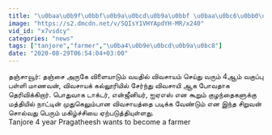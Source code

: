 ```yaml
---
title: "\u0baa\u0b9f\u0bbf\u0b9a\u0bcd\u0b9a\u0bbf \u0baa\u0bc6\u0bb0\u0bbf\u0baf\u0bbe\u0bb3\u0bbe\u0ba9\u0ba4\u0bc1\u0bae\u0bcd \u0b8e\u0ba9\u0bcd\u0ba9\u0bb5\u0bbe\u0b95\u0ba3\u0bc1\u0bae\u0bcd?.. \u0ba4\u0b9e\u0bcd\u0b9a\u0bc8 \u0baa\u0bbf\u0bb0\u0b95\u0ba4\u0bc0\u0bb7\u0bcd \u0b9a\u0bca\u0bb2\u0bcd\u0bb5\u0ba4\u0bc8 \u0b95\u0bc7\u0bb3\u0bc1\u0b99\u0bcd\u0b95!"
image: "https://s2.dmcdn.net/v/SQIsY1VHYApdYH-MR/x240"
vid_id: "x7vsdcy"
categories: "news"
tags: ["tanjore","farmer","\u0ba4\u0b9e\u0bcd\u0b9a\u0bc8"]
date: "2020-08-29T06:54:04+03:00"
---
```

தஞ்சாவூர்: தஞ்சை அருகே விளையாடும் வயதில் விவசாயம் செய்து வரும் 4ஆம் வகுப்பு பள்ளி மாணவன்,  விவசாயக் கல்லூரியில் சேர்ந்து விவசாயி ஆக போவதாக தெரிவிக்கிறார். பொதுவாக டாக்டர், என்ஜீனியர், ஐஏஎஸ் என கூறும் குழந்தைகளுக்கு மத்தியில் நாட்டின் முதுகெலும்பான விவசாயத்தை படிக்க வேண்டும் என இந்த சிறுவன் சொல்வது பெரும் மகிழ்ச்சியை ஏற்படுத்தியுள்ளது.  <br>Tanjore 4 year  Pragatheesh wants to become a farmer  <br>
